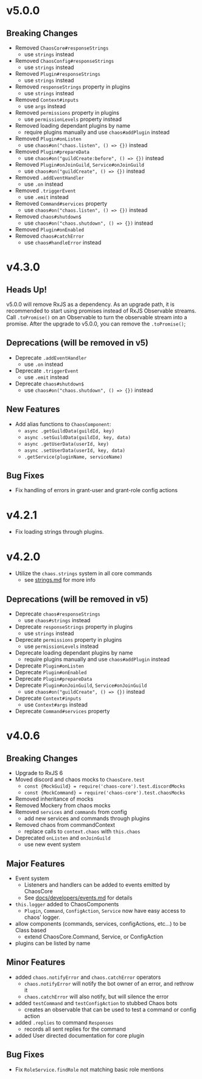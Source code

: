v5.0.0
======

Breaking Changes
----------------
- Removed `ChaosCore#responseStrings`
    - use `strings` instead
- Removed `ChaosConfig#responseStrings`
    - use `strings` instead
- Removed `Plugin#responseStrings`
    - use `strings` instead
- Removed `responseStrings` property in plugins
    - use `strings` instead
- Removed `Context#inputs`
    - use `args` instead
- Removed `permissions` property in plugins
    - use `permissionLevels` property instead
- Removed loading dependant plugins by name
    - require plugins manually and use `chaos#addPlugin` instead
- Removed `Plugin#onListen`
    - use `chaos#on("chaos.listen", () => {})` instead
- Removed `Plugin#prepareData`
    - use `chaos#on("guildCreate:before", () => {})` instead
- Removed `Plugin#onJoinGuild`, `Service#onJoinGuild`
    - use `chaos#on("guildCreate", () => {})` instead
- Removed `.addEventHandler`
    - use `.on` instead
- Removed `.triggerEvent`
    - use `.emit` instead
- Removed `Command#services` property
    - use `chaos#on("chaos.listen", () => {})` instead
- Removed `chaos#shutdown$`
    - use `chaos#on("chaos.shutdown", () => {})` instead
- Removed `Plugin#onEnabled`
- Removed `chaos#catchError`
    - use `chaos#handleError` instead

v4.3.0
======

Heads Up!
---------
v5.0.0 will remove RxJS as a dependency. As an upgrade path, it is recommended 
to start using promises instead of RxJS Observable streams. Call `.toPromise()` 
on an Observable to turn the observable stream into a promise. After the 
upgrade to v5.0.0, you can remove the `.toPromise()`;

Deprecations (will be removed in v5)
----------------------------
- Deprecate `.addEventHandler`
    - use `.on` instead
- Deprecate `.triggerEvent`
    - use `.emit` instead
- Deprecate `chaos#shutdown$`
    - use `chaos#on("chaos.shutdown", () => {})` instead

New Features
------------
- Add alias functions to `ChaosComponent`:
    - `async .getGuildData(guildId, key)`
    - `async .setGuildData(guildId, key, data)`
    - `async .getUserData(userId, key)`
    - `async .setUserData(userId, key, data)`
    - `.getService(pluginName, serviceName)`
    
Bug Fixes
---------
- Fix handling of errors in grant-user and grant-role config actions


v4.2.1
======

- Fix loading strings through plugins.


v4.2.0
======

- Utilize the `chaos.strings` system in all core commands
    - see [strings.md](docs/developers/strings.md) for more info

Deprecations (will be removed in v5)
----------------------------
- Deprecate `chaos#responseStrings`
    - use `chaos#strings` instead
- Deprecate `responseStrings` property in plugins
    - use `strings` instead
- Deprecate `permissions` property in plugins
    - use `permissionLevels` instead
- Deprecate loading dependant plugins by name
    - require plugins manually and use `chaos#addPlugin` instead
- Deprecate `Plugin#onListen`
- Deprecate `Plugin#onEnabled`
- Deprecate `Plugin#prepareData`
- Deprecate `Plugin#onJoinGuild`, `Service#onJoinGuild`
    - use `chaos#on("guildCreate", () => {})` instead
- Deprecate `Context#inputs`
    - use `Context#args` instead
- Deprecate `Command#services` property

v4.0.6
======

Breaking Changes
----------------
- Upgrade to RxJS 6
- Moved discord and chaos mocks to `ChaosCore.test`
    - `const {MockGuild} = require('chaos-core').test.discordMocks`
    - `const {MockCommand} = require('chaos-core').test.chaosMocks`
- Removed inheritance of mocks 
- Removed Mockery from chaos mocks
- Removed `services` and `commands` from config
    - add new services and commands through plugins
- Removed chaos from commandContext
    - replace calls to `context.chaos` with `this.chaos`
- Deprecated `onListen` and `onJoinGuild`
    - use new event system
    
Major Features
--------------
- Event system
    - Listeners and handlers can be added to events emitted by ChaosCore
    - See [docs/developers/events.md](./docs/developers/events.md) for details
- `this.logger` added to ChaosComponents
    - `Plugin`, `Command`, `ConfigAction`, `Service` now have easy access to
      chaos' logger.
- allow components (commands, services, configActions, etc...) to be Class based
  - extend ChaosCore.Command, Service, or ConfigAction
- plugins can be listed by name

Minor Features
--------------
- added `chaos.notifyError` and `chaos.catchError` operators
    - `chaos.notifyError` will notify the bot owner of an error, and rethrow it
    - `chaos.catchError` will also notify, but will silence the error
- added `testCommand` and `testConfigAction` to stubbed Chaos bots
    - creates an observable that can be used to test a command or config action
- added `.replies` to command `Responses`
    - records all sent replies for the command
- added User directed documentation for core plugin

Bug Fixes
---------
- Fix `RoleService.findRole` not matching basic role mentions 
